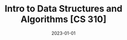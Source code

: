 ---
title: "Intro to Data Structures and Algorithms [CS 310]"
collection: teaching
type: "Undergraduate course"
permalink: /teaching/cs310
venue: "George Mason University, Department of Computer Science"
date: 2023-01-01
location: "Fairfax, VA"
---